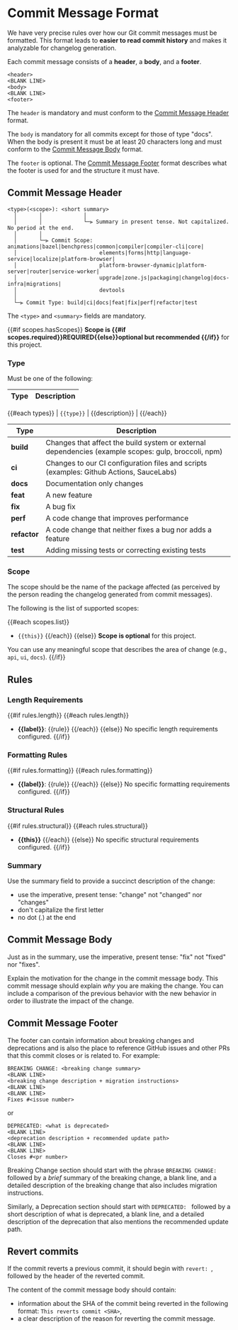 # Commit Message Format

We have very precise rules over how our Git commit messages must be formatted.
This format leads to **easier to read commit history** and makes it analyzable for changelog generation.

Each commit message consists of a **header**, a **body**, and a **footer**.


```
<header>
<BLANK LINE>
<body>
<BLANK LINE>
<footer>
```

The `header` is mandatory and must conform to the [Commit Message Header](#commit-header) format.

The `body` is mandatory for all commits except for those of type "docs".
When the body is present it must be at least 20 characters long and must conform to the [Commit Message Body](#commit-body) format.

The `footer` is optional. The [Commit Message Footer](#commit-footer) format describes what the footer is used for and the structure it must have.


## <a name="commit-header"></a>Commit Message Header

```
<type>(<scope>): <short summary>
  │       │             │
  │       │             └─⫸ Summary in present tense. Not capitalized. No period at the end.
  │       │
  │       └─⫸ Commit Scope: animations|bazel|benchpress|common|compiler|compiler-cli|core|
  │                          elements|forms|http|language-service|localize|platform-browser|
  │                          platform-browser-dynamic|platform-server|router|service-worker|
  │                          upgrade|zone.js|packaging|changelog|docs-infra|migrations|
  │                          devtools
  │
  └─⫸ Commit Type: build|ci|docs|feat|fix|perf|refactor|test
```

The `<type>` and `<summary>` fields are mandatory.

{{#if scopes.hasScopes}}
**Scope is {{#if scopes.required}}REQUIRED{{else}}optional but recommended
{{/if}}** for this project.


### Type

Must be one of the following:

| Type | Description |
|------|-------------|
{{#each types}}
| `{{type}}` | {{description}} |
{{/each}}


| Type         | Description                                                                                         |
|--------------|-----------------------------------------------------------------------------------------------------|
| **build**    | Changes that affect the build system or external dependencies (example scopes: gulp, broccoli, npm) |
| **ci**       | Changes to our CI configuration files and scripts (examples: Github Actions, SauceLabs)             |
| **docs**     | Documentation only changes                                                                          |
| **feat**     | A new feature                                                                                       |
| **fix**      | A bug fix                                                                                           |
| **perf**     | A code change that improves performance                                                             |
| **refactor** | A code change that neither fixes a bug nor adds a feature                                           |
| **test**     | Adding missing tests or correcting existing tests                                                   |


### <a name="scope"></a> Scope
The scope should be the name of the package affected (as perceived by the person reading the changelog generated from commit messages).

The following is the list of supported scopes:

{{#each scopes.list}}
- `{{this}}`
  {{/each}}
  {{else}}
  **Scope is optional** for this project.

You can use any meaningful scope that describes the area of change (e.g., `api`, `ui`, `docs`).
{{/if}}



## Rules

### Length Requirements
{{#if rules.length}}
{{#each rules.length}}
- **{{label}}**: {{rule}}
  {{/each}}
  {{else}}
  No specific length requirements configured.
  {{/if}}

### Formatting Rules
{{#if rules.formatting}}
{{#each rules.formatting}}
- **{{label}}**: {{rule}}
  {{/each}}
  {{else}}
  No specific formatting requirements configured.
  {{/if}}

### Structural Rules
{{#if rules.structural}}
{{#each rules.structural}}
- **{{this}}**
  {{/each}}
  {{else}}
  No specific structural requirements configured.
  {{/if}}


### Summary

Use the summary field to provide a succinct description of the change:

* use the imperative, present tense: "change" not "changed" nor "changes"
* don't capitalize the first letter
* no dot (.) at the end


## <a name="commit-body"></a>Commit Message Body

Just as in the summary, use the imperative, present tense: "fix" not "fixed" nor "fixes".

Explain the motivation for the change in the commit message body. This commit message should explain _why_ you are making the change.
You can include a comparison of the previous behavior with the new behavior in order to illustrate the impact of the change.


## <a name="commit-footer"></a>Commit Message Footer

The footer can contain information about breaking changes and deprecations and is also the place to reference GitHub issues and other PRs that this commit closes or is related to.
For example:

```
BREAKING CHANGE: <breaking change summary>
<BLANK LINE>
<breaking change description + migration instructions>
<BLANK LINE>
<BLANK LINE>
Fixes #<issue number>
```

or

```
DEPRECATED: <what is deprecated>
<BLANK LINE>
<deprecation description + recommended update path>
<BLANK LINE>
<BLANK LINE>
Closes #<pr number>
```

Breaking Change section should start with the phrase `BREAKING CHANGE: ` followed by a *brief* summary of the breaking change, a blank line, and a detailed description of the breaking change that also includes migration instructions.

Similarly, a Deprecation section should start with `DEPRECATED: ` followed by a short description of what is deprecated, a blank line, and a detailed description of the deprecation that also mentions the recommended update path.

## Revert commits

If the commit reverts a previous commit, it should begin with `revert: `, followed by the header of the reverted commit.

The content of the commit message body should contain:

- information about the SHA of the commit being reverted in the following format: `This reverts commit <SHA>`,
- a clear description of the reason for reverting the commit message.




[angularjs-commit-message-format]: https://docs.google.com/document/d/1QrDFcIiPjSLDn3EL15IJygNPiHORgU1_OOAqWjiDU5Y/edit#
